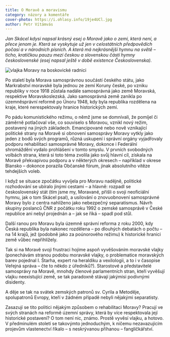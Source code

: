 ```yaml
---
title: O Moravě a moravismu
category: názory a komentáře
cover-photo: https://i.ohlasy.info/19je4UCl.jpg
author: Petr Vítámvás
---
```


*Jan Skácel kdysi napsal krásný esej o Moravě jako o zemi, která není, a přece jenom je. Která se vyskytuje už jen v celostátních předpovědích počasí a v národních písních. A která má nejkrásnější hymnu na světě – ticho, kratičkou pauzu mezi českou a slovenskou částí hymny československé (esej napsal ještě v době existence Československa).*

<img src="https://i.ohlasy.info/19je4UC.jpg" class="img-responsive" alt="vlajka Moravy na boskovické radnici">

Po staletí byla Morava samosprávnou součástí českého státu, jako Markrabství moravské byla jednou ze zemí Koruny české, po vzniku republiky v roce 1918 zůstala nadále samosprávná jako země Moravská, respektive Moravskoslezská. Jako samosprávná země zanikla po územněsprávní reformě po Únoru 1948, kdy byla republika rozdělena na kraje, které nerespektovaly hranice historických zemí.

Po pádu komunistického režimu, o němž jsme se domnívali, že pomíjel či záměrně potlačoval vše, co souviselo s Moravou, vznikl nový režim, postavený na jiných základech. Emancipované nebo nově vznikající politické strany na Moravě si obnovení samosprávy Moravy vytkly jako jeden z bodů svých programů, různá uskupení i správní orgány vyjadřovaly podporu rehabilitaci samosprávné Moravy, dokonce i Federální shromáždění vydalo prohlášení v tomto smyslu. V prvních svobodných volbách strana, která si toto téma zvolila jako svůj hlavní cíl, získala na Moravě překvapivou podporu a v některých okresech – například v okrese Blansko – dokonce porazila Občanské fórum, jinak absolutního vítěze tehdejších voleb.

I když se situace zpočátku vyvíjela pro Moravu nadějně, politické rozhodování se ubíralo jinými cestami – a hlavně: rozpadl se československý stát (tím jsme my, Moravané, přišli o svoji neoficiální hymnu, jak o tom Skácel psal), a usilování o znovuobnovení samosprávné Moravy bylo z centra nahlíženo jako nebezpečný separatismus. Návrh skupiny poslanců ČNR z počátku roku 1992 o zemské samosprávě v České republice ani nebyl projednán a – jak se říká – spadl pod stůl.

Další ranou pro Moravu byla územně správní reforma z roku 2000, kdy Česká republika byla nakonec rozdělena – po dlouhých debatách o počtu – na 14 krajů, jež (podobně jako za poúnorového režimu) k historické hranici země vůbec nepřihlížely.

Tak si na Moravě svoji frustraci hojíme aspoň vyvěšováním moravské vlajky (ponechávám stranou podobu moravské vlajky, o problematice moravských barev pojednal I. Štarha, expert na heraldiku a vexilologii, a to i v časopise Veřejná správa – čte to někdo z úředníků?). Starostové a představitelé samosprávy na Moravě, mnohdy členové parlamentních stran, kteří vyvěšují vlajku neexistující země, se tak paradoxně stávají jakýmisi podivnými disidenty.

A děje se tak na svátek zemských patronů sv. Cyrila a Metoděje, spolupatronů Evropy, kteří v žádném případě nebyli nějakými separatisty.

Zasazují se tito politici nějakým způsobem o rehabilitaci Moravy? Pracují ve svých stranách na reformě územní správy, která by více respektovala její historické postavení? O tom není nic, známo. Prostě vyvěsí vlajku, a hotovo. V předminulém století se takovýmto jednoduchým, k ničemu nezavazujícím projevům vlastenectví říkalo – s neskrývanou příhanou – fangličkářství.
